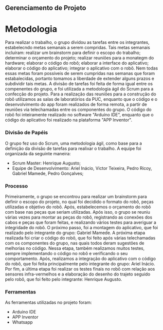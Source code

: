 ## Gerenciamento de Projeto


# Metodologia

Para realizar o trabalho, o grupo dividou as tarefas entre os integrantes, estabelecndo metas semanais a serem compridas. Tais metas semanais incluíram: realizar um brainstorm para definir o escopo do trabalho; determinar o orçamento do projeto; realizar reuniões para a monategm do hardware; elaborar o código do robô; elaborar a interface do aplicativo; elaborar o código do aplicativo; integrar o aplicativo com o robô. Nem todas essas metas foram possíveis de serem cumpridas nas semanas que foram estabalecidas, portanto tomamos a liberdade de extender alguns prazos e subdividir tais metas. A divisão de tarefas foi feita de forma igual entre os compenentes do grupo, e foi utilizada a metodologia ágil do Scrum para a confecção do projeto. Para a realização das reuniões para a construção do robô utilizamos as salas de laboratórios da PUC, enquanto que o código e o desenvolvimento do app foram realizados de forma remota, a partir de reuniões via telechamadas entre os componentes do grupo. O código do robô foi inteiramente realizado no software "Arduíno IDE", enquanto que o código do aplicativo foi realizado na plataforma "APP Inventor".


### Divisão de Papéis

O grupo fez uso do Scrum, uma metodologia ágil, como base para a definição da divisão de tarefas para realixar o trabalho. A equipe foi organizada da seguinte maneira:

- Scrum Master: Henrique Augusto;
- Equipe de Desenvolvimento: Ariel Inácio, Victor Teixeira, Pedro Ricoy, Gabriel Mamede, Pedro Gonçalves;


### Processo

Primeiramente, o grupo se encontrou para realizar um brainstorm para definir o escopo do projeto, no qual foi decidido o formato do robô, peças utilizadas e objetivo do robô. Após, estabelecemos o orçamento do robô com base nas peças que seriam utilizadas. Após isso, o grupo se reuniu várias vezes para montar as peças do robô, registrando as conexões dos cabos e peças que foram feitas, e realizando vários testes para averiguar a integridade do robô. O próximo passo, foi a montagem do aplicativo, que foi realizado pelo integrante do grupo: Gabriel Mamede. A próxima etapa realizada foi criar o código do robô, que foi feito após várias telechamadas com os componentes do grupo, nas quais todos deram sugestões de melhorias no código. Nessa etapa, também realizamos muitos testes, sempre implementando o código no robô e verificando o seu comportamento.  Após, realizamos a integração do aplicativo com o código do robô, que foi feita principalmente pelo integrante do grupo: Ariel Inácio. Por fim, a última etapa foi realizar os testes finais no robô com relação aos sensores infra-vermelhos e a elaboração do desenho do trajeto seguido pelo robô, que foi feito pelo integrante: Henrique Augusto.  


### Ferramentas

As ferramentas utilizadas no projeto foram:

- Arduíno IDE
- APP Inventor
- Whatsapp
